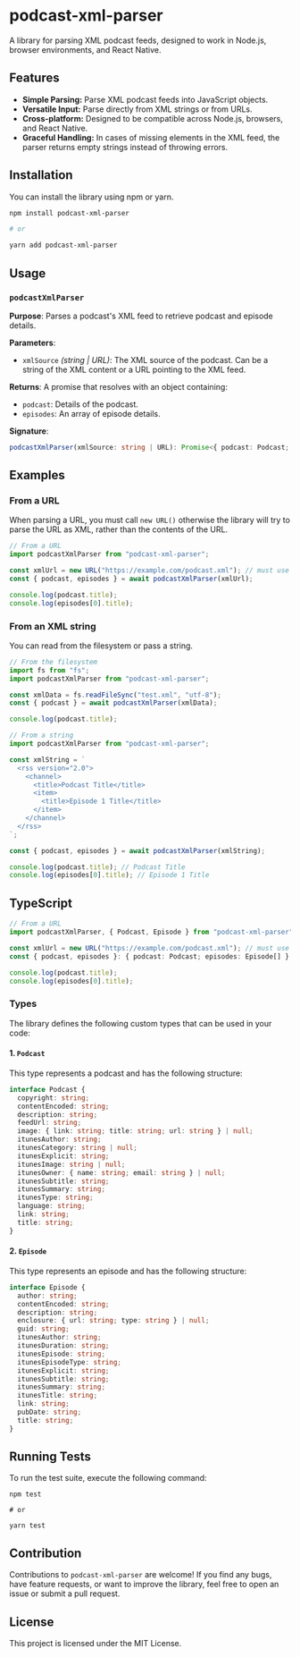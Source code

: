 # podcast-xml-parser

A library for parsing XML podcast feeds, designed to work in Node.js, browser environments, and React Native.

## Features

- **Simple Parsing:** Parse XML podcast feeds into JavaScript objects.
- **Versatile Input:** Parse directly from XML strings or from URLs.
- **Cross-platform:** Designed to be compatible across Node.js, browsers, and React Native.
- **Graceful Handling:** In cases of missing elements in the XML feed, the parser returns empty strings instead of throwing errors.

## Installation

You can install the library using npm or yarn.

```bash
npm install podcast-xml-parser

# or

yarn add podcast-xml-parser
```

## Usage

### `podcastXmlParser`

**Purpose**: Parses a podcast's XML feed to retrieve podcast and episode details.

**Parameters**:

- `xmlSource` _(string | URL)_: The XML source of the podcast. Can be a string of the XML content or a URL pointing to the XML feed.

**Returns**:
A promise that resolves with an object containing:

- `podcast`: Details of the podcast.
- `episodes`: An array of episode details.

**Signature**:

```typescript
podcastXmlParser(xmlSource: string | URL): Promise<{ podcast: Podcast; episodes: Episode[] }>
```

## Examples

### From a URL

When parsing a URL, you must call `new URL()` otherwise the library will try to parse the URL as XML, rather than the contents of the URL.

```javascript
// From a URL
import podcastXmlParser from "podcast-xml-parser";

const xmlUrl = new URL("https://example.com/podcast.xml"); // must use `new URL()`!
const { podcast, episodes } = await podcastXmlParser(xmlUrl);

console.log(podcast.title);
console.log(episodes[0].title);
```

### From an XML string

You can read from the filesystem or pass a string.

```typescript
// From the filesystem
import fs from "fs";
import podcastXmlParser from "podcast-xml-parser";

const xmlData = fs.readFileSync("test.xml", "utf-8");
const { podcast } = await podcastXmlParser(xmlData);

console.log(podcast.title);
```

```typescript
// From a string
import podcastXmlParser from "podcast-xml-parser";

const xmlString = `
  <rss version="2.0">
    <channel>
      <title>Podcast Title</title>
      <item>
        <title>Episode 1 Title</title>
      </item>
    </channel>
  </rss>
`;

const { podcast, episodes } = await podcastXmlParser(xmlString);

console.log(podcast.title); // Podcast Title
console.log(episodes[0].title); // Episode 1 Title
```

## TypeScript

```typescript
// From a URL
import podcastXmlParser, { Podcast, Episode } from "podcast-xml-parser";

const xmlUrl = new URL("https://example.com/podcast.xml"); // must use `new URL()`!
const { podcast, episodes }: { podcast: Podcast; episodes: Episode[] } = await podcastXmlParser(xmlUrl);

console.log(podcast.title);
console.log(episodes[0].title);
```

### Types

The library defines the following custom types that can be used in your code:

#### 1. `Podcast`

This type represents a podcast and has the following structure:

```typescript
interface Podcast {
  copyright: string;
  contentEncoded: string;
  description: string;
  feedUrl: string;
  image: { link: string; title: string; url: string } | null;
  itunesAuthor: string;
  itunesCategory: string | null;
  itunesExplicit: string;
  itunesImage: string | null;
  itunesOwner: { name: string; email: string } | null;
  itunesSubtitle: string;
  itunesSummary: string;
  itunesType: string;
  language: string;
  link: string;
  title: string;
}
```

#### 2. `Episode`

This type represents an episode and has the following structure:

```typescript
interface Episode {
  author: string;
  contentEncoded: string;
  description: string;
  enclosure: { url: string; type: string } | null;
  guid: string;
  itunesAuthor: string;
  itunesDuration: string;
  itunesEpisode: string;
  itunesEpisodeType: string;
  itunesExplicit: string;
  itunesSubtitle: string;
  itunesSummary: string;
  itunesTitle: string;
  link: string;
  pubDate: string;
  title: string;
}
```

## Running Tests

To run the test suite, execute the following command:

```
npm test

# or

yarn test
```

## Contribution

Contributions to `podcast-xml-parser` are welcome! If you find any bugs, have feature requests, or want to improve the library, feel free to open an issue or submit a pull request.

## License

This project is licensed under the MIT License.
